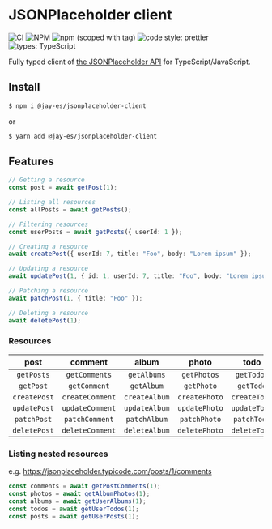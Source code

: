 # JSONPlaceholder client

![CI](https://github.com/jay-es/jsonplaceholder-client/actions/workflows/ci.yml/badge.svg?event=push)
![NPM](https://img.shields.io/npm/l/@jay-es/jsonplaceholder-client)
![npm (scoped with tag)](https://img.shields.io/npm/v/@jay-es/jsonplaceholder-client/latest)
![code style: prettier](https://img.shields.io/badge/code_style-prettier-ff69b4.svg)
![types: TypeScript](https://shields.io/badge/types-TypeScript-3178C6)

Fully typed client of [the JSONPlaceholder API](https://jsonplaceholder.typicode.com/) for TypeScript/JavaScript.

## Install

```sh
$ npm i @jay-es/jsonplaceholder-client
```

or

```sh
$ yarn add @jay-es/jsonplaceholder-client
```

## Features

```ts
// Getting a resource
const post = await getPost(1);

// Listing all resources
const allPosts = await getPosts();

// Filtering resources
const userPosts = await getPosts({ userId: 1 });

// Creating a resource
await createPost({ userId: 7, title: "Foo", body: "Lorem ipsum" });

// Updating a resource
await updatePost(1, { id: 1, userId: 7, title: "Foo", body: "Lorem ipsum" });

// Patching a resource
await patchPost(1, { title: "Foo" });

// Deleting a resource
await deletePost(1);
```

### Resources

|     post     |     comment     |     album     |     photo     |     todo     |     user     |
| :----------: | :-------------: | :-----------: | :-----------: | :----------: | :----------: |
|  `getPosts`  |  `getComments`  |  `getAlbums`  |  `getPhotos`  |  `getTodos`  |  `getUsers`  |
|  `getPost`   |  `getComment`   |  `getAlbum`   |  `getPhoto`   |  `getTodo`   |  `getUser`   |
| `createPost` | `createComment` | `createAlbum` | `createPhoto` | `createTodo` | `createUser` |
| `updatePost` | `updateComment` | `updateAlbum` | `updatePhoto` | `updateTodo` | `updateUser` |
| `patchPost`  | `patchComment`  | `patchAlbum`  | `patchPhoto`  | `patchTodo`  | `patchUser`  |
| `deletePost` | `deleteComment` | `deleteAlbum` | `deletePhoto` | `deleteTodo` | `deleteUser` |

### Listing nested resources

e.g. https://jsonplaceholder.typicode.com/posts/1/comments

```ts
const comments = await getPostComments(1);
const photos = await getAlbumPhotos(1);
const albums = await getUserAlbums(1);
const todos = await getUserTodos(1);
const posts = await getUserPosts(1);
```
